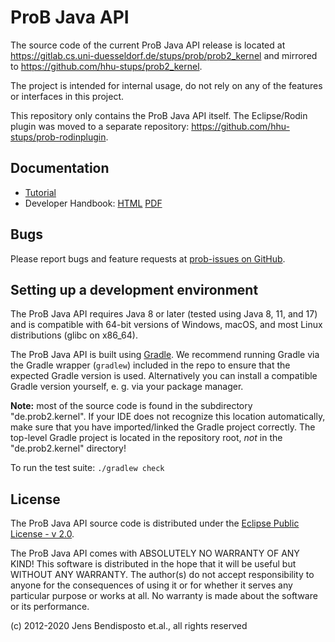 # ProB Java API

The source code of the current ProB Java API release is located at https://gitlab.cs.uni-duesseldorf.de/stups/prob/prob2_kernel
and mirrored to https://github.com/hhu-stups/prob2_kernel.

The project is intended for internal usage, do not rely on any of the features or interfaces in this project.

This repository only contains the ProB Java API itself.
The Eclipse/Rodin plugin was moved to a separate repository: https://github.com/hhu-stups/prob-rodinplugin.

## Documentation

* [Tutorial](https://prob.hhu.de/w/index.php/Tutorial13)
* Developer Handbook: [HTML](https://stups.hhu-hosting.de/handbook/prob2/prob_handbook.html) [PDF](https://stups.hhu-hosting.de/handbook/prob2/prob_handbook.pdf)

## Bugs

Please report bugs and feature requests at [prob-issues on GitHub](https://github.com/hhu-stups/prob-issues/issues).

## Setting up a development environment

The ProB Java API requires Java 8 or later (tested using Java 8, 11, and 17)
and is compatible with 64-bit versions of Windows, macOS, and most Linux distributions (glibc on x86_64).

The ProB Java API is built using [Gradle](https://gradle.org/).
We recommend running Gradle via the Gradle wrapper (`gradlew`) included in the repo
to ensure that the expected Gradle version is used.
Alternatively you can install a compatible Gradle version yourself,
e. g. via your package manager.

**Note:** most of the source code is found in the subdirectory "de.prob2.kernel".
If your IDE does not recognize this location automatically,
make sure that you have imported/linked the Gradle project correctly.
The top-level Gradle project is located in the repository root,
*not* in the "de.prob2.kernel" directory!

To run the test suite: `./gradlew check`

## License

The ProB Java API source code is distributed under the [Eclipse Public License - v 2.0](LICENSE).

The ProB Java API comes with ABSOLUTELY NO WARRANTY OF ANY KIND! This software is
distributed in the hope that it will be useful but WITHOUT ANY WARRANTY.
The author(s) do not accept responsibility to anyone for the consequences of
using it or for whether it serves any particular purpose or works at all. No
warranty is made about the software or its performance.


(c) 2012-2020 Jens Bendisposto et.al., all rights reserved
